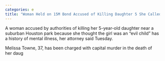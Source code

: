 ```yaml
---
categories: e
title: "Woman Held on 15M Bond Accused of Killing Daughter 5 She Called an ‘Evil Child"
---
```


A woman accused by authorities of killing her 5-year-old daughter near a suburban Houston park because she thought the girl was an &#8220;evil child&#8221; has a history of mental illness, her attorney said Tuesday.



Melissa Towne, 37, has been charged with capital murder in the death of her daug